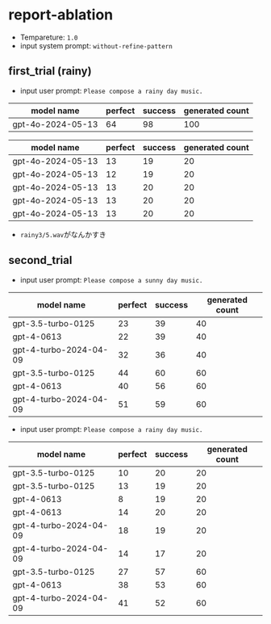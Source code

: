 # report-ablation
- Tempareture: `1.0`
- input system prompt: `without-refine-pattern`

## first_trial (rainy)

- input user prompt: `Please compose a rainy day music.`

| model name          | perfect | success | generated count |
|---------------------|---------|---------|-----------------|
| gpt-4o-2024-05-13   | 64      | 98      | 100             |


| model name | perfect | success | generated count | 
|---|---|---|---|
| gpt-4o-2024-05-13 | 13 | 19 | 20 |
| gpt-4o-2024-05-13 | 12 | 19 | 20 |
| gpt-4o-2024-05-13 | 13 | 20 | 20 |
| gpt-4o-2024-05-13 | 13 | 20 | 20 |
| gpt-4o-2024-05-13 | 13 | 20 | 20 |

- `rainy3/5.wav`がなんかすき

## second_trial

- input user prompt: `Please compose a sunny day music.`

| model name             | perfect | success | generated count |
|------------------------|---------|---------|-----------------|
| gpt-3.5-turbo-0125     | 23      | 39      | 40              |
| gpt-4-0613             | 22      | 39      | 40              |
| gpt-4-turbo-2024-04-09 | 32      | 36      | 40              |
| gpt-3.5-turbo-0125     | 44 | 60 | 60 |
| gpt-4-0613             | 40 | 56 | 60 |
| gpt-4-turbo-2024-04-09 | 51 | 59 | 60 |

- input user prompt: `Please compose a rainy day music.`

| model name | perfect | success | generated count | 
|---|---|---|---|
| gpt-3.5-turbo-0125 | 10 | 20 | 20 |
| gpt-3.5-turbo-0125 | 13 | 19 | 20 |
| gpt-4-0613 | 8 | 19 | 20 |
| gpt-4-0613 | 14 | 20 | 20 |
| gpt-4-turbo-2024-04-09 | 18 | 19 | 20 |
| gpt-4-turbo-2024-04-09 | 14 | 17 | 20 |
| gpt-3.5-turbo-0125 | 27 | 57 | 60 |
| gpt-4-0613 | 38 | 53 | 60 |
| gpt-4-turbo-2024-04-09 | 41 | 52 | 60 |


